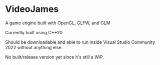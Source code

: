 # VideoJames
A game engine built with OpenGL, GLFW, and GLM

Currently built using C++20

Should be downloadable and able to run inside Visual Studio Community 2022 without anything else.

No built/release version yet since it's still a WiP.
